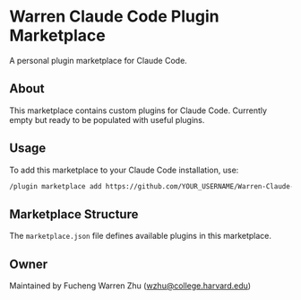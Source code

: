 # Warren Claude Code Plugin Marketplace

A personal plugin marketplace for Claude Code.

## About

This marketplace contains custom plugins for Claude Code. Currently empty but ready to be populated with useful plugins.

## Usage

To add this marketplace to your Claude Code installation, use:

```bash
/plugin marketplace add https://github.com/YOUR_USERNAME/Warren-Claude-Code-Plugin-Marketplace
```

## Marketplace Structure

The `marketplace.json` file defines available plugins in this marketplace.

## Owner

Maintained by Fucheng Warren Zhu (wzhu@college.harvard.edu)
